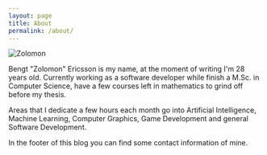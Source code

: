 ```yaml
---
layout: page
title: About
permalink: /about/
---
```


![Zolomon](https://scontent-arn2-1.cdninstagram.com/t51.2885-19/11849903_1614498268837767_1567710289_a.jpg
"Zolomon")

Bengt "Zolomon" Ericsson is my name, at the moment of
writing I'm 28 years old.
Currently working as a software developer while finish a M.Sc. in
Computer Science, have a few courses left in mathematics to grind off
before my thesis.

Areas that I dedicate a few hours each month go into Artificial
Intelligence, Machine Learning, Computer Graphics, Game Development
and general Software Development.

In the footer of this blog you can find some contact information of mine.
